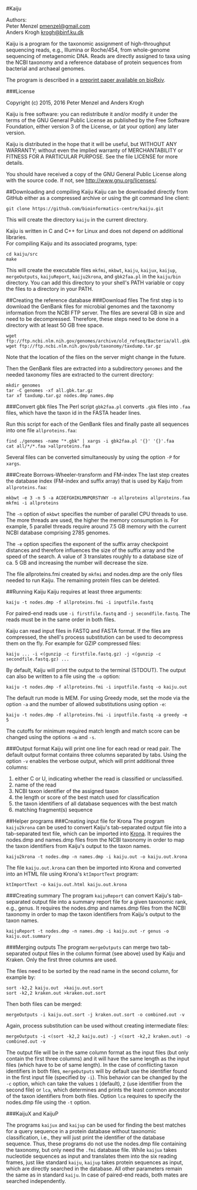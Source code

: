
#Kaiju

Authors:  
Peter Menzel <pmenzel@gmail.com>   
Anders Krogh <krogh@binf.ku.dk>   


Kaiju is a program for the taxonomic assignment of high-throughput sequencing
reads, e.g., Illumina or Roche/454, from whole-genome sequencing of
metagenomic DNA. Reads are directly assigned to taxa using the NCBI taxonomy and a 
reference database of protein sequences from bacterial and archaeal genomes.

The program is described in a [preprint paper available on bioRxiv](http://biorxiv.org/content/early/2015/11/16/031229).

###License

Copyright (c) 2015, 2016 Peter Menzel and Anders Krogh

Kaiju is free software: you can redistribute it and/or modify
it under the terms of the GNU General Public License as published by
the Free Software Foundation, either version 3 of the License, or
(at your option) any later version.

Kaiju is distributed in the hope that it will be useful,
but WITHOUT ANY WARRANTY; without even the implied warranty of
MERCHANTABILITY or FITNESS FOR A PARTICULAR PURPOSE. 
See the file LICENSE for more details.

You should have received a copy of the GNU General Public License
along with the source code.  If not, see <http://www.gnu.org/licenses/>.


##Downloading and compiling Kaiju
Kaiju can be downloaded directly from GitHub either as a compressed archive or 
using the git command line client:
```
git clone https://github.com/bioinformatics-centre/kaiju.git
```
This will create the directory `kaiju` in the current directory.

Kaiju is written in C and C++ for Linux and does not depend on additional libraries.   
For compiling Kaiju and its associated programs, type:
```
cd kaiju/src
make
```
This will create the executable files `mkfmi`, `mkbwt`, `kaiju`, `kaijux`, `kaijup`, `mergeOutputs`, `kaijuReport`, 
`kaiju2krona`, and `gbk2faa.pl` in the `kaiju/bin` directory.
You can add this directory to your shell's PATH variable or copy the files to a directory in your PATH.

##Creating the reference database
###Download files
The first step is to download the GenBank files for microbial genomes
and the taxonomy information from the NCBI FTP server. 
The files are several GB in size and need to be decompressed. Therefore, these steps
need to be done in a directory with at least 50 GB free space.
```
wget ftp://ftp.ncbi.nlm.nih.gov/genomes/archive/old_refseq/Bacteria/all.gbk.tar.gz
wget ftp://ftp.ncbi.nlm.nih.gov/pub/taxonomy/taxdump.tar.gz
```
Note that the location of the files on the server might change in the future.

Then the GenBank files are extracted into a subdirectory `genomes` and 
the needed taxonomy files are extracted to the current directory:
```
mkdir genomes
tar -C genomes -xf all.gbk.tar.gz
tar xf taxdump.tar.gz nodes.dmp names.dmp
```
###Convert gbk files
The Perl script `gbk2faa.pl` converts
`.gbk` files into `.faa` files, which have the taxon id in the FASTA header lines.

Run this script for each of the GenBank files and finally paste all sequences
into one file `allproteins.faa`:

```
find ./genomes -name "*.gbk" | xargs -i gbk2faa.pl '{}' '{}'.faa
cat all/*/*.faa >allproteins.faa
```
Several files can be converted simultaneously by using the option `-P` for `xargs`.

###Create Borrows-Wheeler-transform and FM-index
The last step creates the database index (FM-index and suffix array) that is used by Kaiju from `allproteins.faa`:
```
mkbwt -e 3 -n 5 -a ACDEFGHIKLMNPQRSTVWY -o allproteins allproteins.faa
mkfmi -i allproteins
```
The `-n` option of `mkbwt` specifies the number of parallel CPU threads to use. The more threads are used, the higher the memory consumption is.
For example, 5 parallel threads require around 7.5 GB memory with the current NCBI database comprising 2785 genomes.

The `-e` option specifies the exponent of the suffix array checkpoint distances and therefore influences the size of the suffix array and
the speed of the search. A value of 3 translates roughly to a database size of ca. 5 GB and increasing the number will decrease the size.

The file allproteins.fmi created by `mkfmi` and nodes.dmp are the only files needed to run Kaiju.
The remaining protein files can be deleted.

##Running Kaiju
Kaiju requires at least three arguments:
```
kaiju -t nodes.dmp -f allproteins.fmi -i inputfile.fastq
```
For paired-end reads use `-i firstfile.fastq` and `-j secondfile.fastq`.
The reads must be in the same order in both files.

Kaiju can read input files in FASTQ and FASTA format.
If the files are compressed, the shell's process substitution can be used to decompress them on the fly.
For example for GZIP compressed files:
```
kaiju ... -i <(gunzip -c firstfile.fastq.gz) -j <(gunzip -c secondfile.fastq.gz) ... 
```

By default, Kaiju will print the output to the terminal (STDOUT).
The output can also be written to a file using the `-o` option:
```
kaiju -t nodes.dmp -f allproteins.fmi -i inputfile.fastq -o kaiju.out
```

The default run mode is MEM. For using Greedy mode, set the mode via the option `-a` and the number 
of allowed substitutions using option `-e`:
```
kaiju -t nodes.dmp -f allproteins.fmi -i inputfile.fastq -a greedy -e 5
```
The cutoffs for minimum required match length and match score can be changed using the options `-m` and `-s`.


###Output format
Kaiju will print one line for each read or read pair.
The default output format contains three columns separated by tabs.
Using the option `-v` enables the verbose output, which will print additional three columns:

1. either C or U, indicating whether the read is classified or unclassified. 
2. name of the read
3. NCBI taxon identifier of the assigned taxon
4. the length or score of the best match used for classification
5. the taxon identifiers of all database sequences with the best match
6. matching fragment(s) sequence

##Helper programs
###Creating input file for Krona
The program `kaiju2krona` can be used to convert Kaiju's tab-separated output file
into a tab-separated text file, which can be imported into [Krona](https://github.com/marbl/Krona/wiki/KronaTools). It requires the nodes.dmp
and names.dmp files from the NCBI taxonomy in order to map the taxon identifiers from Kaiju's
output to the taxon names.
```
kaiju2krona -t nodes.dmp -n names.dmp -i kaiju.out -o kaiju.out.krona
```
The file `kaiju.out.krona` can then be imported into Krona and converted into an HTML file using
Krona's `ktImportText` program:
```
ktImportText -o kaiju.out.html kaiju.out.krona 
```

###Creating summary
The program `kaijuReport` can convert Kaiju's tab-separated output file
into a summary report file for a given taxonomic rank, e.g., genus. It requires the nodes.dmp
and names.dmp files from the NCBI taxonomy in order to map the taxon identifiers from Kaiju's
output to the taxon names.
```
kaijuReport -t nodes.dmp -n names.dmp -i kaiju.out -r genus -o kaiju.out.summary
```

###Merging outputs
The program `mergeOutputs` can merge two tab-separated output files in the
column format (see above) used by Kaiju and Kraken. Only the first three columns are used.

The files need to be sorted by the read name in the second column, for example by:
```
sort -k2,2 kaiju.out  >kaiju.out.sort
sort -k2,2 kraken.out >kraken.out.sort
```
Then both files can be merged:
```
mergeOutputs -i kaiju.out.sort -j kraken.out.sort -o combined.out -v
```
Again, process substitution can be used without creating intermediate files:
```
mergeOutputs -i <(sort -k2,2 kaiju.out) -j <(sort -k2,2 kraken.out) -o combined.out -v
```
The output file will be in the same column format as the input files (but only
contain the first three columns) and it will have the same length as the input
files (which have to be of same length).  In the case of conflicting taxon identifiers in both files,
`mergeOutputs` will by default use the identifier found in the first input file (specified by `-i`).
This behavior can be changed by the `-c` option, which can take the values
`1` (default), `2` (use identifier from the second file) or `lca`, which determines and prints
the least common ancestor of the taxon identifiers from both files. Option `lca`
requires to specify the nodes.dmp file using the `-t` option.

###KaijuX and KaijuP

The programs `kaijux` and `kaijup` can be used for finding the best matches for a query sequence
in a protein database without taxonomic classification, i.e., they will just print the identifier
of the database sequence. Thus, these programs do not use the nodes.dmp file containing the taxonomy,
but only need the `.fmi` database file. While `kaijux` takes nucleotide sequences as input and translates
them into the six reading frames, just like standard `kaiju`, `kaijup` takes protein sequences as input,
which are directly searched in the database.
All other parameters remain the same as in standard `kaiju`. In case of paired-end reads, both mates are
searched independently.


